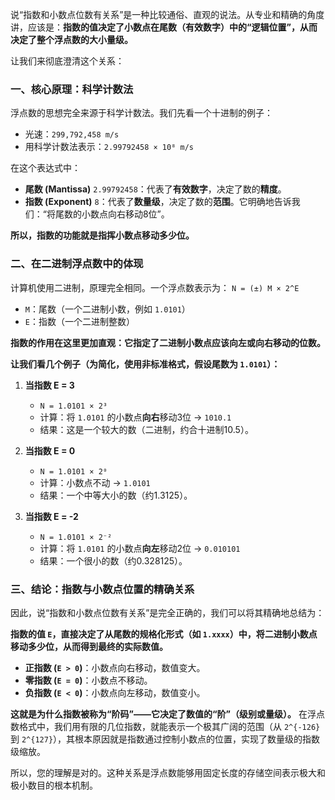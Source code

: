 说“指数和小数点位数有关系”是一种比较通俗、直观的说法。从专业和精确的角度讲，应该是：**指数的值决定了小数点在尾数（有效数字）中的“逻辑位置”，从而决定了整个浮点数的大小量级。**

让我们来彻底澄清这个关系：

### 一、核心原理：科学计数法

浮点数的思想完全来源于科学计数法。我们先看一个十进制的例子：

- 光速：`299,792,458 m/s`
- 用科学计数法表示：`2.99792458 × 10⁸ m/s`

在这个表达式中：
- **尾数 (Mantissa)** `2.99792458`：代表了**有效数字**，决定了数的**精度**。
- **指数 (Exponent)** `8`：代表了**数量级**，决定了数的**范围**。它明确地告诉我们：“将尾数的小数点向右移动8位”。

**所以，指数的功能就是指挥小数点移动多少位。**

### 二、在二进制浮点数中的体现

计算机使用二进制，原理完全相同。一个浮点数表示为：
`N = (±) M × 2^E`

- `M`：尾数（一个二进制小数，例如 `1.0101`）
- `E`：指数（一个二进制整数）

**指数的作用在这里更加直观：它指定了二进制小数点应该向左或向右移动的位数。**

**让我们看几个例子（为简化，使用非标准格式，假设尾数为 `1.0101`）：**

1.  **当指数 E = 3**
    - `N = 1.0101 × 2³`
    - 计算：将 `1.0101` 的小数点**向右**移动3位 -> `1010.1`
    - 结果：这是一个较大的数（二进制，约合十进制10.5）。

2.  **当指数 E = 0**
    - `N = 1.0101 × 2⁰`
    - 计算：小数点不动 -> `1.0101`
    - 结果：一个中等大小的数（约1.3125）。

3.  **当指数 E = -2**
    - `N = 1.0101 × 2⁻²`
    - 计算：将 `1.0101` 的小数点**向左**移动2位 -> `0.010101`
    - 结果：一个很小的数（约0.328125）。

### 三、结论：指数与小数点位置的精确关系

因此，说“指数和小数点位数有关系”是完全正确的，我们可以将其精确地总结为：

**指数的值 `E`，直接决定了从尾数的规格化形式（如 `1.xxxx`）中，将二进制小数点移动多少位，从而得到最终的实际数值。**

- **正指数 (`E > 0`)**：小数点向右移动，数值变大。
- **零指数 (`E = 0`)**：小数点不移动。
- **负指数 (`E < 0`)**：小数点向左移动，数值变小。

**这就是为什么指数被称为“阶码”——它决定了数值的“阶”（级别或量级）。** 在浮点数格式中，我们用有限的几位指数，就能表示一个极其广阔的范围（从 `2^{-126}` 到 `2^{127}`），其根本原因就是指数通过控制小数点的位置，实现了数量级的指数级缩放。

所以，您的理解是对的。这种关系是浮点数能够用固定长度的存储空间表示极大和极小数目的根本机制。